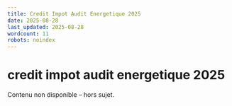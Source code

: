 ```yaml
---
title: Credit Impot Audit Energetique 2025
date: 2025-08-28
last_updated: 2025-08-28
wordcount: 11
robots: noindex
---
```


# credit impot audit energetique 2025

Contenu non disponible – hors sujet.